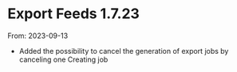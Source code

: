 # Export Feeds 1.7.23
From: 2023-09-13

* Added the possibility to cancel the generation of export jobs by canceling one Creating job